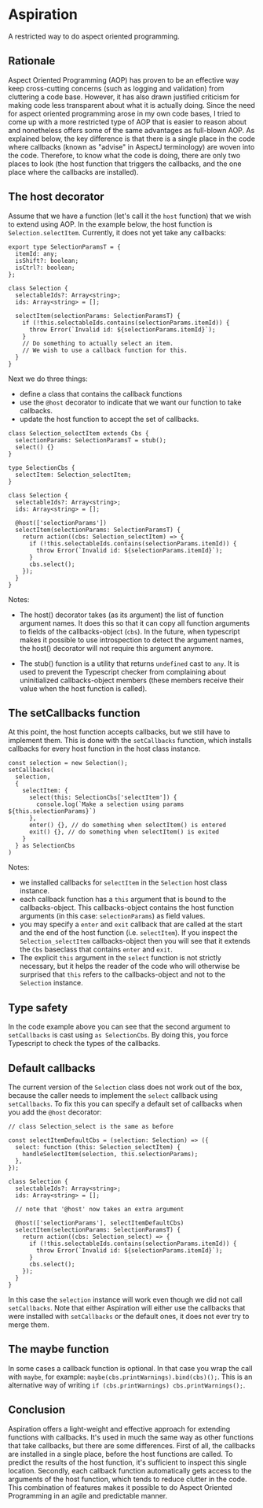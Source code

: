 # Aspiration

A restricted way to do aspect oriented programming.

## Rationale

Aspect Oriented Programming (AOP) has proven to be an effective way keep cross-cutting concerns
(such as logging and validation) from cluttering a code base. However, it has also drawn justified
criticism for making code less transparent about what it is actually doing. Since the need for aspect
oriented programming arose in my own code bases, I tried to come up with a more restricted type of
AOP that is easier to reason about and nonetheless offers some of the same advantages as full-blown AOP.
As explained below, the key difference is that there is a single place in the code where callbacks
(known as "advise" in AspectJ terminology) are woven into the code. Therefore, to know what the
code is doing, there are only two places to look (the host function that triggers the callbacks, and the one
place where the callbacks are installed).

## The host decorator

Assume that we have a function (let's call it the `host` function) that we wish to extend using AOP.
In the example below, the host function is `Selection.selectItem`. Currently, it does not yet take any
callbacks:

```
export type SelectionParamsT = {
  itemId: any;
  isShift?: boolean;
  isCtrl?: boolean;
};

class Selection {
  selectableIds?: Array<string>;
  ids: Array<string> = [];

  selectItem(selectionParams: SelectionParamsT) {
    if (!this.selectableIds.contains(selectionParams.itemId)) {
      throw Error(`Invalid id: ${selectionParams.itemId}`);
    }
    // Do something to actually select an item.
    // We wish to use a callback function for this.
  }
}
```

Next we do three things:

- define a class that contains the callback functions
- use the `@host` decorator to indicate that we want our function to take callbacks.
- update the host function to accept the set of callbacks.

```
class Selection_selectItem extends Cbs {
  selectionParams: SelectionParamsT = stub();
  select() {}
}

type SelectionCbs {
  selectItem: Selection_selectItem;
}

class Selection {
  selectableIds?: Array<string>;
  ids: Array<string> = [];

  @host(['selectionParams'])
  selectItem(selectionParams: SelectionParamsT) {
    return action((cbs: Selection_selectItem) => {
      if (!this.selectableIds.contains(selectionParams.itemId)) {
        throw Error(`Invalid id: ${selectionParams.itemId}`);
      }
      cbs.select();
    });
  }
}
```

Notes:

- The host() decorator takes (as its argument) the list of function argument names. It does this so that it can copy all function arguments to fields of the callbacks-object (`cbs`). In the future, when typescript makes it possible to use introspection to detect the argument names, the host() decorator will not require this argument anymore.

- The stub() function is a utility that returns `undefined` cast to `any`. It is used to prevent the
  Typescript checker from complaining about uninitialized callbacks-object members (these members receive
  their value when the host function is called).

## The setCallbacks function

At this point, the host function accepts callbacks, but we still have to implement them.
This is done with the `setCallbacks` function, which installs callbacks for every host function in the
host class instance.

```
const selection = new Selection();
setCallbacks(
  selection,
  {
    selectItem: {
      select(this: SelectionCbs['selectItem']) {
        console.log(`Make a selection using params ${this.selectionParams}`)
      },
      enter() {}, // do something when selectItem() is entered
      exit() {}, // do something when selectItem() is exited
    }
  } as SelectionCbs
)
```

Notes:

- we installed callbacks for `selectItem` in the `Selection` host class instance.
- each callback function has a `this` argument that is bound to the callbacks-object. This callbacks-object contains the host function arguments (in this case: `selectionParams`) as field values.
- you may specify a `enter` and `exit` callback that are called at the start and the end of
  the host function (i.e. `selectItem`). If you inspect the `Selection_selectItem` callbacks-object then you will see that it extends the `Cbs` baseclass that contains `enter` and `exit`.
- The explicit `this` argument in the `select` function is not strictly necessary, but it helps the reader
  of the code who will otherwise be surprised that `this` refers to the callbacks-object and not to the
  `Selection` instance.

## Type safety

In the code example above you can see that the second argument to `setCallbacks` is cast using `as SelectionCbs`.
By doing this, you force Typescript to check the types of the callbacks.

## Default callbacks

The current version of the `Selection` class does not work out of the box, because the caller needs to
implement the `select` callback using `setCallbacks`. To fix this you can specify a default set of callbacks when
you add the `@host` decorator:

```
// class Selection_select is the same as before

const selectItemDefaultCbs = (selection: Selection) => ({
  select: function (this: Selection_selectItem) {
    handleSelectItem(selection, this.selectionParams);
  },
});

class Selection {
  selectableIds?: Array<string>;
  ids: Array<string> = [];

  // note that '@host' now takes an extra argument

  @host(['selectionParams'], selectItemDefaultCbs)
  selectItem(selectionParams: SelectionParamsT) {
    return action((cbs: Selection_select) => {
      if (!this.selectableIds.contains(selectionParams.itemId)) {
        throw Error(`Invalid id: ${selectionParams.itemId}`);
      }
      cbs.select();
    });
  }
}
```

In this case the `selection` instance will work even though we did not call `setCallbacks`.
Note that either Aspiration will either use the callbacks that were installed with `setCallbacks`
or the default ones, it does not ever try to merge them.

## The maybe function

In some cases a callback function is optional. In that case you wrap the call with `maybe`,
for example: `maybe(cbs.printWarnings).bind(cbs)();`. This is an alternative way of writing
`if (cbs.printWarnings) cbs.printWarnings();`.

## Conclusion

Aspiration offers a light-weight and effective approach for extending functions with callbacks. It's used in much the
same way as other functions that take callbacks, but there are some differences. First of all, the callbacks are installed
in a single place, before the host functions are called. To predict the results of the host function, it's sufficient
to inspect this single location. Secondly, each callback function automatically gets access to the arguments of the host
function, which tends to reduce clutter in the code. This combination of features makes it possible to do Aspect Oriented
Programming in an agile and predictable manner.
